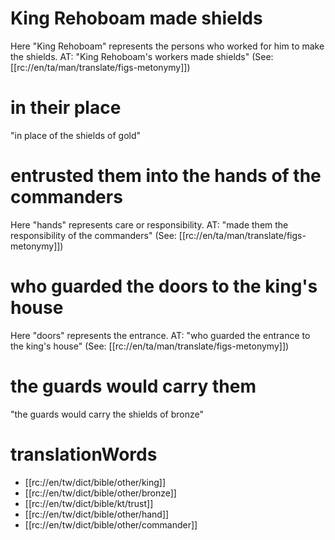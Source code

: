# King Rehoboam made shields

Here "King Rehoboam" represents the persons who worked for him to make the shields. AT: "King Rehoboam's workers made shields" (See: [[rc://en/ta/man/translate/figs-metonymy]])

# in their place

"in place of the shields of gold"

# entrusted them into the hands of the commanders

Here "hands" represents care or responsibility. AT: "made them the responsibility of the commanders" (See: [[rc://en/ta/man/translate/figs-metonymy]])

# who guarded the doors to the king's house

Here "doors" represents the entrance. AT: "who guarded the entrance to the king's house" (See: [[rc://en/ta/man/translate/figs-metonymy]])

# the guards would carry them

"the guards would carry the shields of bronze"

# translationWords

* [[rc://en/tw/dict/bible/other/king]]
* [[rc://en/tw/dict/bible/other/bronze]]
* [[rc://en/tw/dict/bible/kt/trust]]
* [[rc://en/tw/dict/bible/other/hand]]
* [[rc://en/tw/dict/bible/other/commander]]